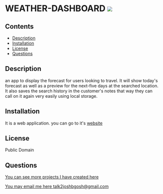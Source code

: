 # WEATHER-DASHBOARD          ![](https://img.shields.io/badge/license-Public%20Domain-green)

## Contents
      
  * [Description](#description)
  * [Installation](#Installation)
  * [License](#License)
  * [Questions](#questions)

## Description

  an app to display the forecast for users looking to travel. It will show today's forecast as well as a preview for the next-five days at the searched location. It also saves the search history in the customer's notes that way they can call on it again very easily using local storage.

## Installation

It is a web application. you can go to it's [website](https://sithslave.github.io/weather-dashboard/)

## License

Public Domain

## Questions

[You can see more projects I have created here](https://github.com/sithSlave/) 


[You may email me here talk2joshbgosh@gmail.com](mailto:talk2joshbgosh@gmail.com)

